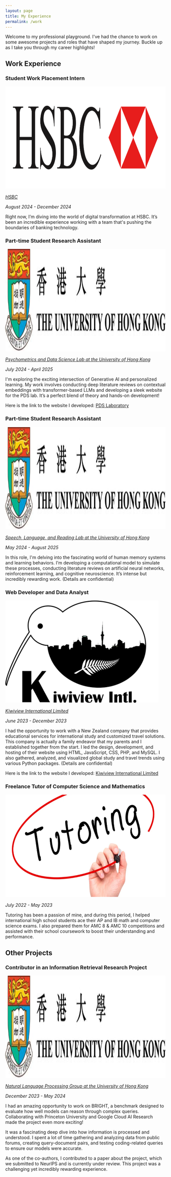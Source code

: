 ```yaml
---
layout: page
title: My Experience
permalink: /work
---
```


<style>
div.scroll-container {
  background-color: #f7f7f7;
  overflow-x: auto; /* Enable horizontal scrolling */
  overflow-y: hidden; /* Disable vertical scrolling */
  white-space: nowrap;
  padding: 10px;
  height: 35vh; /* Set the height to 35% of the viewport height */
  display: flex;
  align-items: center; /* Center align images vertically */
}

div.scroll-container img,
div.scroll-container video {
  padding: 10px;
  height: calc(35vh - 20px); /* Adjust the height to fit within the container, considering padding */
  object-fit: contain; /* Ensure the images fit within the container */
}
</style>

Welcome to my professional playground. I've had the chance to work on some awesome projects and roles that have shaped my journey. Buckle up as I take you through my career highlights!

## Work Experience

### Student Work Placement Intern

<img src="/assets/img/hsbc.png" style="height:8vh;">

*[HSBC](https://www.hsbc.com.hk/)*

*August 2024 - December 2024*

Right now, I’m diving into the world of digital transformation at HSBC. It’s been an incredible experience working with a team that's pushing the boundaries of banking technology.

### Part-time Student Research Assistant

<img src="/assets/img/hku.jpeg" style="height:8vh;">

*[Psychometrics and Data Science Lab at the University of Hong Kong](https://psym-ds.github.io/)*

*July 2024 - April 2025*

I'm exploring the exciting intersection of Generative AI and personalized learning. My work involves conducting deep literature reviews on contextual embeddings with transformer-based LLMs and developing a sleek website for the PDS lab. It’s a perfect blend of theory and hands-on development!

Here is the link to the website I developed: [PDS Laboratory](https://psym-ds.github.io/)

### Part-time Student Research Assistant

<img src="/assets/img/hku.jpeg" style="height:8vh;">

*[Speech, Language, and Reading Lab at the University of Hong Kong](https://slrlab.edu.hku.hk/)*

*May 2024 - August 2025*

In this role, I'm delving into the fascinating world of human memory systems and learning behaviors. I’m developing a computational model to simulate these processes, conducting literature reviews on artificial neural networks, reinforcement learning, and cognitive neuroscience. It’s intense but incredibly rewarding work. (Details are confidential)

### Web Developer and Data Analyst

<img src="/assets/img/kiwiview.png" style="height:8vh;">

*[Kiwiview International Limited](https://www.kiwiviewintl.co.nz/uk-en/index.php)*

*June 2023 - December 2023*

I had the opportunity to work with a New Zealand company that provides educational services for international study and customized travel solutions. This company is actually a family endeavor that my parents and I established together from the start. I led the design, development, and hosting of their website using HTML, JavaScript, CSS, PHP, and MySQL. I also gathered, analyzed, and visualized global study and travel trends using various Python packages. (Details are confidential)

Here is the link to the website I developed: [Kiwiview International Limited](https://www.kiwiviewintl.co.nz/uk-en/index.php)

### Freelance Tutor of Computer Science and Mathematics

<img src="/assets/img/tutoring.webp" style="height:8vh;">

*July 2022 - May 2023*

Tutoring has been a passion of mine, and during this period, I helped international high school students ace their AP and IB math and computer science exams. I also prepared them for AMC 8 & AMC 10 competitions and assisted with their school coursework to boost their understanding and performance.

## Other Projects

### Contributor in an Information Retrieval Research Project

<img src="/assets/img/hku.jpeg" style="height:8vh;">

*[Natural Language Processing Group at the University of Hong Kong](https://hkunlp.github.io/)*

*December 2023 - May 2024*

I had an amazing opportunity to work on BRIGHT, a benchmark designed to evaluate how well models can reason through complex queries. Collaborating with Princeton University and Google Cloud AI Research made the project even more exciting!

It was a fascinating deep dive into how information is processed and understood. I spent a lot of time gathering and analyzing data from public forums, creating query-document pairs, and testing coding-related queries to ensure our models were accurate.

As one of the co-authors, I contributed to a paper about the project, which we submitted to NeurIPS and is currently under review. This project was a challenging yet incredibly rewarding experience.